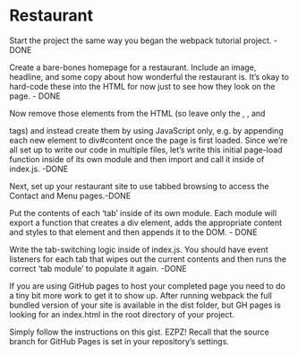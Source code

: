 # Restaurant

Start the project the same way you began the webpack tutorial project. - DONE

Create a bare-bones homepage for a restaurant. Include an image, headline, and some copy about how wonderful the restaurant is. It’s okay to hard-code these into the HTML for now just to see how they look on the page. - DONE

Now remove those elements from the HTML (so leave only the <html>, <body>, and <div id="content"> tags) and instead create them by using JavaScript only, e.g. by appending each new element to div#content once the page is first loaded. Since we’re all set up to write our code in multiple files, let’s write this initial page-load function inside of its own module and then import and call it inside of index.js. -DONE

Next, set up your restaurant site to use tabbed browsing to access the Contact and Menu pages.-DONE

Put the contents of each ‘tab’ inside of its own module. Each module will export a function that creates a div element, adds the appropriate content and styles to that element and then appends it to the DOM. - DONE

Write the tab-switching logic inside of index.js. You should have event listeners for each tab that wipes out the current contents and then runs the correct ‘tab module’ to populate it again. -DONE

If you are using GitHub pages to host your completed page you need to do a tiny bit more work to get it to show up. After running webpack the full bundled version of your site is available in the dist folder, but GH pages is looking for an index.html in the root directory of your project.

Simply follow the instructions on this gist. EZPZ!
Recall that the source branch for GitHub Pages is set in your repository’s settings.
